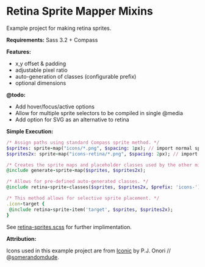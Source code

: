 Retina Sprite Mapper Mixins
=========================

Example project for making retina sprites.

**Requirements:** Sass 3.2 + Compass

**Features:**

* x,y offset & padding
* adjustable pixel ratio
* auto-generation of classes (configurable prefix)
* optional dimensions

**@todo:**

* Add hover/focus/active options
* Allow for multiple sprite selectors to be compiled in single @media
* Add option for SVG as an alternative to retina

**Simple Execution:**
```ruby
/* Assign paths using standard Compass sprite method. */
$sprites: sprite-map("icons/*.png", $spacing: 1px); // import normal sprites
$sprites2x: sprite-map("icons-retina/*.png", $spacing: 2px); // import 2x sprites

/* Creates the sprite maps and placeholder classes used by the other mixins. */
@include generate-sprite-map($sprites, $sprites2x);

/* Allows for pre-defined auto-generated classes. */
@include retina-sprite-classes($sprites, $sprites2x, $prefix: 'icons-');

/* This method allows for selective sprite placement. */
.icon-target {
 @include retina-sprite-item('target', $sprites, $sprites2x);
}
```

See [retina-sprites.scss](https://github.com/krisbulman/retina-sprite-mapper/blob/master/sass/_retina-sprites.scss) for further implimentation.

**Attribution:**

Icons used in this example project are from [Iconic](https://github.com/somerandomdude/Iconic) by P.J. Onori // @[somerandomdude](https://github.com/somerandomdude). 
